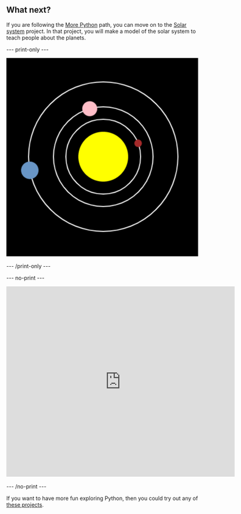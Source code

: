 ## What next?

If you are following the [More Python](https://projects.raspberrypi.org/en/pathways/more-python) path, you can move on to the [Solar system](https://projects.raspberrypi.org/en/projects/solar-system-simulator/) project. In that project, you will make a model of the solar system to teach people about the planets.

--- print-only ---

![The solar system project](images/solar_system_simulator.png)

--- /print-only ---

--- no-print ---

<iframe src="https://trinket.io/embed/python/8ca5f598e2?outputOnly=true&runOption=run" width="600" height="500" frameborder="0" marginwidth="0" marginheight="0" allowfullscreen></iframe>

--- /no-print ---

If you want to have more fun exploring Python, then you could try out any of [these projects](https://projects.raspberrypi.org/en/projects?software%5B%5D=python).
